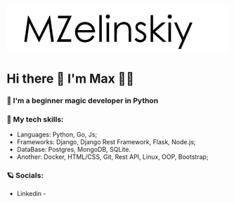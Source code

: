 ![Header](https://github.com/MaksimZelinskiy/MaksimZelinskiy/blob/main/images/zelinskiy.png)
# Hi there 👋  I'm Max 👨‍💻

### 🧙 I'm a beginner magic developer in Python
### 🦾 My tech skills:
  - Languages: Python, Go, Js; 
  - Frameworks: Django, Django Rest Framework, Flask, Node.js;
  - DataBase: Postgres, MongoDB, SQLite.
  - Another: Docker, HTML/CSS, Git, Rest API, Linux, OOP, Bootstrap;
### 🪐 Socials:
  - Linkedin - 


